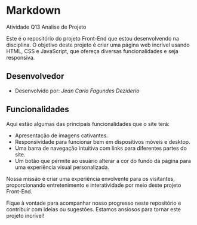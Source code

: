 # Markdown
Atividade Q13 Analise de Projeto

Este é o repositório do projeto Front-End que estou desenvolvendo na disciplina. O objetivo deste projeto é criar uma página web incrível usando HTML, CSS e JavaScript, que ofereça diversas funcionalidades e seja responsiva.

## Desenvolvedor

* Desenvolvido por: *Jean Carlo Fagundes Deziderio*

## Funcionalidades

Aqui estão algumas das principais funcionalidades que o site terá:

- Apresentação de imagens cativantes.
- Responsividade para funcionar bem em dispositivos móveis e desktop.
- Uma barra de navegação intuitiva com links para diferentes partes do site.
- Um botão que permite ao usuário alterar a cor do fundo da página para uma experiência visual personalizada.

Nossa missão é criar uma experiência envolvente para os visitantes, proporcionando entretenimento e interatividade por meio deste projeto Front-End.

Fique à vontade para acompanhar nosso progresso neste repositório e contribuir com ideias ou sugestões. Estamos ansiosos para tornar este projeto incrível!
